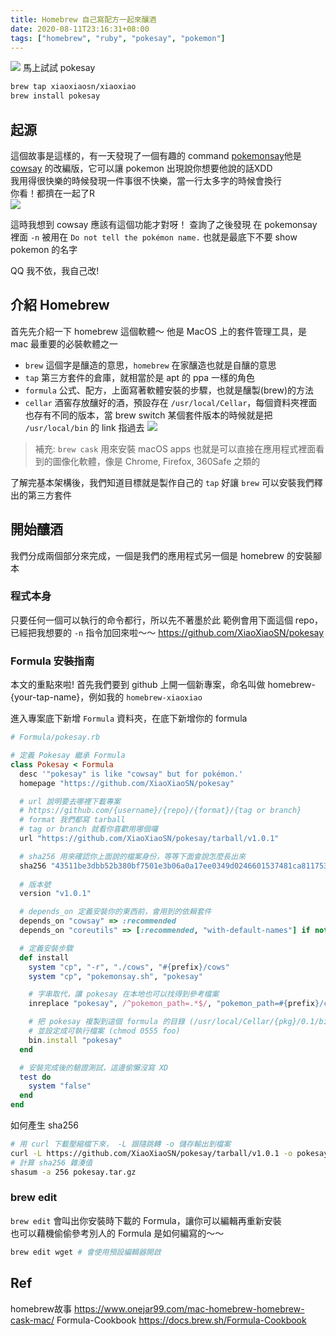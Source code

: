 ```yaml
---
title: Homebrew 自己寫配方一起來釀酒
date: 2020-08-11T23:16:31+08:00
tags: ["homebrew", "ruby", "pokesay", "pokemon"]
---
```


![](https://i.imgur.com/8csSu3h.png)
馬上試試 pokesay
```sh
brew tap xiaoxiaosn/xiaoxiao
brew install pokesay
```

## 起源
這個故事是這樣的，有一天發現了一個有趣的 command [pokemonsay](https://github.com/possatti/pokemonsay)他是 [cowsay](https://en.wikipedia.org/wiki/Cowsay) 的改編版，它可以讓 pokemon 出現說你想要他說的話XDD  
我用得很快樂的時候發現一件事很不快樂，當一行太多字的時候會換行  
你看！都擠在一起了R  
![](https://i.imgur.com/ZZlwdAQ.png)

這時我想到 cowsay 應該有這個功能才對呀！ 查詢了之後發現 在 pokemonsay 裡面 `-n` 被用在 `Do not tell the pokémon name.` 也就是最底下不要 show pokemon 的名字  

QQ 我不依，我自己改!

## 介紹 Homebrew
首先先介紹一下 homebrew 這個軟體～
他是 MacOS 上的套件管理工具，是 mac 最重要的必裝軟體之一

- `brew` 這個字是釀造的意思，`homebrew` 在家釀造也就是自釀的意思
- `tap` 第三方套件的倉庫，就相當於是 apt 的 ppa 一樣的角色
- `formula` 公式、配方，上面寫著軟體安裝的步驟，也就是釀製(brew)的方法
- `cellar` 酒窖存放釀好的酒，預設存在 `/usr/local/Cellar`，每個資料夾裡面也存有不同的版本，當 brew switch 某個套件版本的時候就是把 `/usr/local/bin` 的 link 指過去
![](https://i.imgur.com/D5m64PT.png)

> 補充: 
> `brew cask` 用來安裝 macOS apps 也就是可以直接在應用程式裡面看到的圖像化軟體，像是 Chrome, Firefox, 360Safe 之類的

了解完基本架構後，我們知道目標就是製作自己的 `tap` 
好讓 `brew` 可以安裝我們釋出的第三方套件

## 開始釀酒
我們分成兩個部分來完成，一個是我們的應用程式另一個是 homebrew 的安裝腳本

### 程式本身
只要任何一個可以執行的命令都行，所以先不著墨於此
範例會用下面這個 repo，已經把我想要的 `-n` 指令加回來啦～～
https://github.com/XiaoXiaoSN/pokesay

### Formula 安裝指南
本文的重點來啦!
首先我們要到 github 上開一個新專案，命名叫做 homebrew-{your-tap-name}，例如我的 `homebrew-xiaoxiao`  

進入專案底下新增 `Formula` 資料夾，在底下新增你的 formula
```ruby
# Formula/pokesay.rb

# 定義 Pokesay 繼承 Formula
class Pokesay < Formula
  desc '"pokesay" is like "cowsay" but for pokémon.'
  homepage "https://github.com/XiaoXiaoSN/pokesay"

  # url 說明要去哪裡下載專案
  # https://github.com/{username}/{repo}/{format}/{tag or branch}
  # format 我們都寫 tarball
  # tag or branch 就看你喜歡用哪個囉
  url "https://github.com/XiaoXiaoSN/pokesay/tarball/v1.0.1"

  # sha256 用來確認你上面說的檔案身份，等等下面會說怎麼長出來
  sha256 "43511be3dbb52b380bf7501e3b06a0a17ee0349d0246601537481ca811753a4a"
    
  # 版本號
  version "v1.0.1"

  # depends_on 定義安裝你的東西前，會用到的依賴套件
  depends_on "cowsay" => :recommended
  depends_on "coreutils" => [:recommended, "with-default-names"] if not OS.linux?

  # 定義安裝步驟
  def install
    system "cp", "-r", "./cows", "#{prefix}/cows"
    system "cp", "pokemonsay.sh", "pokesay"

    # 字串取代，讓 pokesay 在本地也可以找得到參考檔案
    inreplace "pokesay", /^pokemon_path=.*$/, "pokemon_path=#{prefix}/cows"

    # 把 pokesay 複製到這個 formula 的目錄 (/usr/local/Cellar/{pkg}/0.1/bin)
    # 並設定成可執行檔案 (chmod 0555 foo)
    bin.install "pokesay"
  end

  # 安裝完成後的驗證測試，這邊偷懶沒寫 XD
  test do
    system "false"
  end
end
```

如何產生 sha256
```sh
# 用 curl 下載壓縮檔下來， -L 跟隨跳轉 -o 儲存輸出到檔案
curl -L https://github.com/XiaoXiaoSN/pokesay/tarball/v1.0.1 -o pokesay.tar.gz
# 計算 sha256 雜湊值
shasum -a 256 pokesay.tar.gz
```

### brew edit
`brew edit` 會叫出你安裝時下載的 Formula，讓你可以編輯再重新安裝  
也可以藉機偷偷參考別人的 Formula 是如何編寫的～～
```sh
brew edit wget # 會使用預設編輯器開啟
```

## Ref
homebrew故事 https://www.onejar99.com/mac-homebrew-homebrew-cask-mac/
Formula-Cookbook https://docs.brew.sh/Formula-Cookbook

